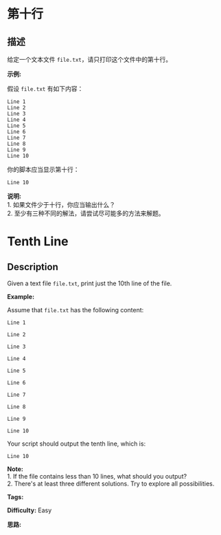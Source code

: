 # 第十行

## 描述

给定一个文本文件 `file.txt`，请只打印这个文件中的第十行。

**示例:**

假设 `file.txt` 有如下内容：

    
    
    Line 1
    Line 2
    Line 3
    Line 4
    Line 5
    Line 6
    Line 7
    Line 8
    Line 9
    Line 10
    

你的脚本应当显示第十行：

    
    
    Line 10
    

**说明:**  
1\. 如果文件少于十行，你应当输出什么？  
2\. 至少有三种不同的解法，请尝试尽可能多的方法来解题。



# Tenth Line

## Description



Given a text file `file.txt`, print just the 10th line of the file.

**Example:**

Assume that `file.txt` has the following content:

    
    
    Line 1
    Line 2
    Line 3
    Line 4
    Line 5
    Line 6
    Line 7
    Line 8
    Line 9
    Line 10
    

Your script should output the tenth line, which is:

    
    
    Line 10
    

**Note:**  
1\. If the file contains less than 10 lines, what should you output?  
2\. There's at least three different solutions. Try to explore all possibilities.


**Tags:** 

**Difficulty:** Easy

**思路:**
